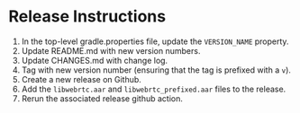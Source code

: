 # Release Instructions

1. In the top-level gradle.properties file, update the `VERSION_NAME` property.
1. Update README.md with new version numbers.
1. Update CHANGES.md with change log.
1. Tag with new version number (ensuring that the tag is prefixed with a `v`).
1. Create a new release on Github.
1. Add the `libwebrtc.aar` and `libwebrtc_prefixed.aar` files to the release.
1. Rerun the associated release github action.